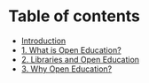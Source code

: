 # Table of contents

* [Introduction](README.md)
* [1. What is Open Education?](1.-what-is-open-education.md)
* [2. Libraries and Open Education](2.-libraries-and-open-education.md)
* [3. Why Open Education?](3.-why-open-education.md)

